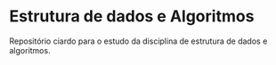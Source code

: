 # Estrutura de dados e Algoritmos 


<p>Repositório ciardo para o estudo da disciplina de estrutura de dados e algoritmos.</p>

